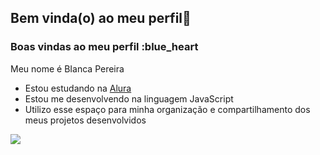 ## Bem vinda(o) ao meu perfil🫶

### Boas vindas ao meu perfil :blue_heart

Meu nome é BIanca Pereira

- Estou estudando na [Alura](https://www.alura.com.br)
- Estou me desenvolvendo na linguagem JavaScript
- Utilizo esse espaço para minha organização e compartilhamento dos meus projetos desenvolvidos

![](https://tenor.com/bZWKw.gif)
